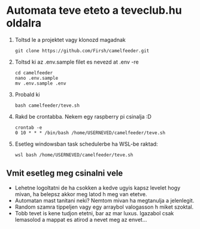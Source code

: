 # Automata teve eteto a teveclub.hu oldalra

1. Toltsd le a projektet vagy klonozd magadnak
    
    `git clone https://github.com/Firsh/camelfeeder.git`

2. Toltsd ki az .env.sample filet es nevezd at .env -re

    ```
    cd camelfeeder
    nano .env.sample
    mv .env.sample .env
    ```

3. Probald ki

    ```
    bash camelfeeder/teve.sh
    ```

4. Rakd be crontabba. Nekem egy raspberry pi csinalja :D

    ```
    crontab -e
    0 10 * * * /bin/bash /home/USERNEVED/camelfeeder/teve.sh
    ```

5. Esetleg windowsban task schedulerbe ha WSL-be raktad:
    ```
    wsl bash /home/USERNEVED/camelfeeder/teve.sh
    ```

## Vmit esetleg meg csinalni vele
- Lehetne logoltatni de ha csokken a kedve ugyis kapsz levelet hogy mivan, ha belepsz akkor meg latod h meg van etetve.
- Automatan mast tanitani neki? Nemtom mivan ha megtanulja a jelenlegit.
- Random szamra tippeljen vagy egy arraybol valogasson h miket szoktal.
- Tobb tevet is kene tudjon etetni, bar az mar luxus. Igazabol csak lemasolod a mappat es atirod a nevet meg az envet...